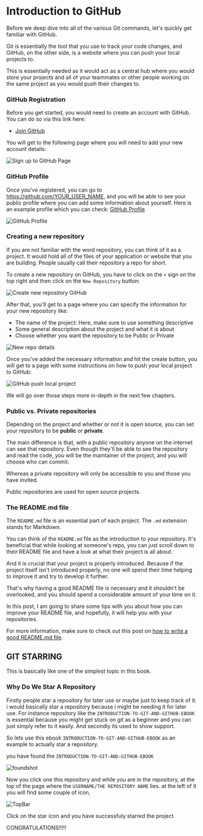 # Introduction to GitHub

Before we deep dive into all of the various Git commands, let's quickly get familiar with GitHub.

Git is essentially the tool that you use to track your code changes, and GitHub, on the other side, is a website where you can push your local projects to.

This is essentially needed as it would act as a central hub where you would store your projects and all of your teammates or other people working on the same project as you would push their changes to.

### GitHub Registration

Before you get started, you would need to create an account with GitHub. You can do so via this link here:

* [Join GitHub](https://github.com/join)

You will get to the following page where you will need to add your new account details:

![Sign up to GitHub Page](https://imgur.com/iebnKjZ.png)

### GitHub Profile

Once you've registered, you can go to https://github.com/YOUR_USER_NAME, and you will be able to see your public profile where you can add some information about yourself. Here is an example profile which you can check: [GitHub Profile](https://github.com/bobbyiliev)

![GitHub Profile](https://imgur.com/rZgIaOy.png)

### Creating a new repository

If you are not familiar with the word repository, you can think of it as a project. It would hold all of the files of your application or website that you are building. People usually call their repository a repo for short.

To create a new repository on GitHub, you have to click on the `+` sign on the top right and then click on the `New Repository` button:

![Create new repository GitHub](https://imgur.com/HAANHiz.png)

After that, you'll get to a page where you can specify the information for your new repository like:

* The name of the project: Here, make sure to use something descriptive
* Some general description about the project and what it is about
* Choose whether you want the repository to be Public or Private

![New repo details](https://imgur.com/T0UKCES.png)

Once you've added the necessary information and hit the create button, you will get to a page with some instructions on how to push your local project to GitHub:

![GitHub push local project](https://imgur.com/HXRQvMu.png)

We will go over those steps more in-depth in the next few chapters.

### Public vs. Private repositories

Depending on the project and whether or not it is open source, you can set your repository to be **public** or **private**.

The main difference is that, with a public repository anyone on the internet can see that repository. Even though they'll be able to see the repository and read the code, you will be the maintainer of the project, and you will choose who can commit.

Whereas a private repository will only be accessible to you and those you have invited.

Public repositories are used for open source projects.

### The README.md file

The `README.md` file is an essential part of each project. The `.md` extension stands for Markdown.

You can think of the `README.md` file as the introduction to your repository. It's beneficial that while looking at someone's repo, you can just scroll down to their README file and have a look at what their project is all about.

And it is crucial that your project is properly introduced. Because if the project itself isn't introduced properly, no one will spend their time helping to improve it and try to develop it further.

That's why having a good README file is necessary and it shouldn't be overlooked, and you should spend a considerable amount of your time on it.

In this post, I am going to share some tips with you about how you can improve your README file, and hopefully, it will help you with your repositories.

For more information, make sure to check out this post on [how to write a good README.md file](https://devdojo.com/bobbyiliev/quick-tips-for-writing-a-good-readme-file).

## GIT STARRING

This is basically like one of the simplest topic in this book.
### Why Do We Star A Repository
Firstly people star a repository for later use or maybe just to keep track of it. i would basically star a repository because i might be needing it for later use. 
For instance repository like the `INTRODUCTION-TO-GIT-AND-GITHUB-EBOOK` is essential because you might get stuck on git as a beginner and you can just simply refer to it easily. 
And secondly its used to show support.

So lets use this ebook `INTRODUCTION-TO-GIT-AND-GITHUB-EBOOK` as an example to actually star a repository.

you have found the `INTRODUCTION-TO-GIT-AND-GITHUB-EBOOK`

![foundshot](https://user-images.githubusercontent.com/53145644/136269043-0a36d5a8-cc0b-4793-808e-ae9c6318e899.PNG)

Now you click one this repository and while you are in the repository, at the top of the page where the `USERNAME/THE REPOSITORY NAME` lies.
at the left of it you will find some couple of icon,

![TopBar](https://user-images.githubusercontent.com/53145644/136269993-95e3909b-dc9e-4ff0-91b9-470c991cf66f.PNG)

Click on the star icon and you have successfuly starred the project

CONGRATULATIONS!!!!!
